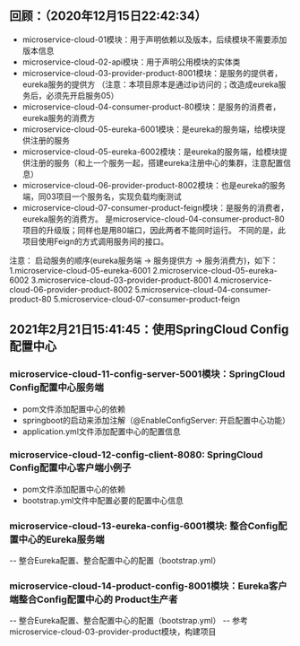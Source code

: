
## 回顾：（2020年12月15日22:42:34）
- microservice-cloud-01模块：用于声明依赖以及版本，后续模块不需要添加版本信息
- microservice-cloud-02-api模块：用于声明公用模块的实体类
- microservice-cloud-03-provider-product-8001模块：是服务的提供者，eureka服务的提供方
（注意：本项目原本是通过ip访问的；改造成eureka服务后，必须先开启服务05）
- microservice-cloud-04-consumer-product-80模块：是服务的消费者，eureka服务的消费方
- microservice-cloud-05-eureka-6001模块：是eureka的服务端，给模块提供注册的服务
- microservice-cloud-05-eureka-6002模块：是eureka的服务端，给模块提供注册的服务（和上一个服务一起，搭建eureka注册中心的集群，注意配置信息）
- microservice-cloud-06-provider-product-8002模块：也是eureka的服务端，同03项目一个服务名，实现负载均衡测试
- microservice-cloud-07-consumer-product-feign模块：是服务的消费者，eureka服务的消费方。
是microservice-cloud-04-consumer-product-80项目的升级版；同样也是用80端口，因此两者不能同时运行。
不同的是，此项目使用Feign的方式调用服务间的接口。

注意：
启动服务的顺序(eureka服务端 -> 服务提供方 -> 服务消费方)，如下：
 1.microservice-cloud-05-eureka-6001
 2.microservice-cloud-05-eureka-6002
 3.microservice-cloud-03-provider-product-8001
 4.microservice-cloud-06-provider-product-8002
 5.microservice-cloud-04-consumer-product-80
 5.microservice-cloud-07-consumer-product-feign
 
 
 ## 2021年2月21日15:41:45：使用SpringCloud Config配置中心
 
 ### microservice-cloud-11-config-server-5001模块：SpringCloud Config配置中心服务端
 
- pom文件添加配置中心的依赖
- springboot的启动来添加注解（@EnableConfigServer: 开启配置中心功能）
- application.yml文件添加配置中心的配置信息

### microservice-cloud-12-config-client-8080: SpringCloud Config配置中心客户端小例子
- pom文件添加配置中心的依赖
- bootstrap.yml文件中配置必要的配置中心信息

### microservice-cloud-13-eureka-config-6001模块: 整合Config配置中心的Eureka服务端
-- 整合Eureka配置、整合配置中心的配置（bootstrap.yml）

### microservice-cloud-14-product-config-8001模块：Eureka客户端整合Config配置中心的 Product生产者
-- 整合Eureka配置、整合配置中心的配置（bootstrap.yml）
-- 参考microservice-cloud-03-provider-product模块，构建项目



  
